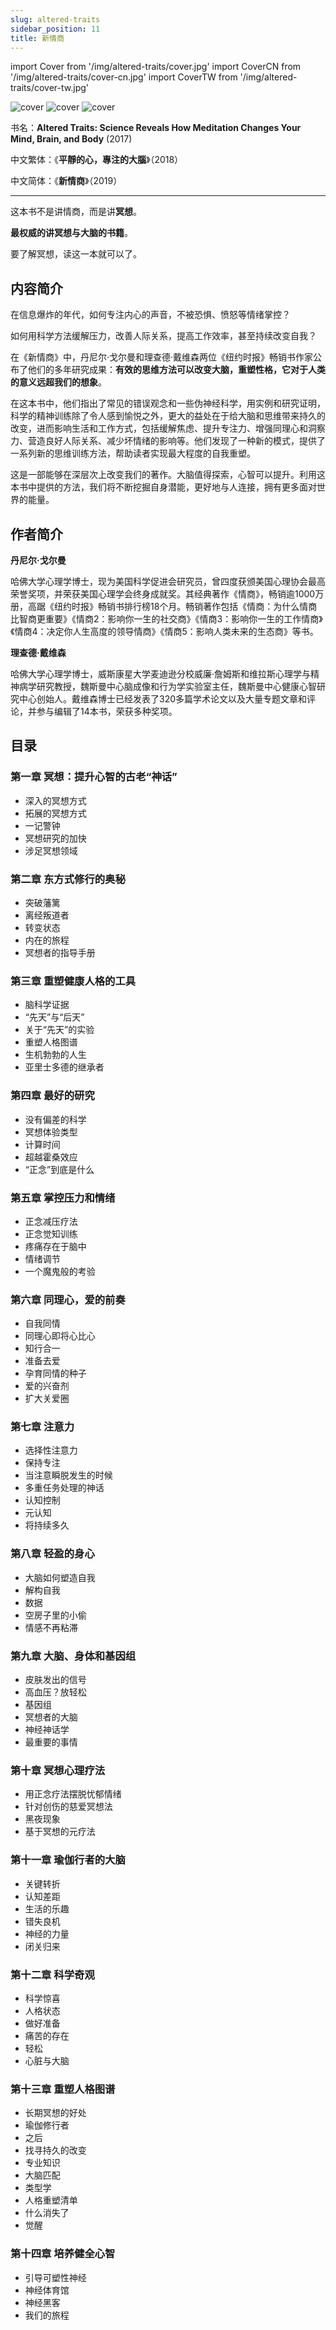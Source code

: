 ```yaml
---
slug: altered-traits
sidebar_position: 11
title: 新情商
---
```


import Cover from '/img/altered-traits/cover.jpg'
import CoverCN from '/img/altered-traits/cover-cn.jpg'
import CoverTW from '/img/altered-traits/cover-tw.jpg'

<img src={Cover} alt="cover" style={{width:220}} />
<img src={CoverTW} alt="cover" style={{width:220}} />
<img src={CoverCN} alt="cover" style={{width:220}} />

书名：**Altered Traits: Science Reveals How Meditation Changes Your Mind, Brain, and Body** (2017)

中文繁体：《**平靜的心，專注的大腦**》（2018）

中文简体：《**新情商**》（2019）

-----------------------------

这本书不是讲情商，而是讲**冥想**。

**最权威的讲冥想与大脑的书籍**。

要了解冥想，读这一本就可以了。

## 内容简介

在信息爆炸的年代，如何专注内心的声音，不被恐惧、愤怒等情绪掌控？

如何用科学方法缓解压力，改善人际关系，提高工作效率，甚至持续改变自我？

在《新情商》中，丹尼尔·戈尔曼和理查德·戴维森两位《纽约时报》畅销书作家公布了他们的多年研究成果：**有效的思维方法可以改变大脑，重塑性格，它对于人类的意义远超我们的想象**。

在这本书中，他们指出了常见的错误观念和一些伪神经科学，用实例和研究证明，科学的精神训练除了令人感到愉悦之外，更大的益处在于给大脑和思维带来持久的改变，进而影响生活和工作方式，包括缓解焦虑、提升专注力、增强同理心和洞察力、营造良好人际关系、减少坏情绪的影响等。他们发现了一种新的模式，提供了一系列新的思维训练方法，帮助读者实现最大程度的自我重塑。

这是一部能够在深层次上改变我们的著作。大脑值得探索，心智可以提升。利用这本书中提供的方法，我们将不断挖掘自身潜能，更好地与人连接，拥有更多面对世界的能量。

## 作者简介

**丹尼尔·戈尔曼**

哈佛大学心理学博士，现为美国科学促进会研究员，曾四度获颁美国心理协会最高荣誉奖项，并荣获美国心理学会终身成就奖。其经典著作《情商》，畅销逾1000万册，高踞《纽约时报》畅销书排行榜18个月。畅销著作包括《情商：为什么情商比智商更重要》《情商2：影响你一生的社交商》《情商3：影响你一生的工作情商》《情商4：决定你人生高度的领导情商》《情商5：影响人类未来的生态商》等书。

**理查德·戴维森**

哈佛大学心理学博士，威斯康星大学麦迪逊分校威廉·詹姆斯和维拉斯心理学与精神病学研究教授，魏斯曼中心脑成像和行为学实验室主任，魏斯曼中心健康心智研究中心创始人。戴维森博士已经发表了320多篇学术论文以及大量专题文章和评论，并参与编辑了14本书，荣获多种奖项。

## 目录

### 第一章 冥想：提升心智的古老“神话”

- 深入的冥想方式
- 拓展的冥想方式
- 一记警钟
- 冥想研究的加快
- 涉足冥想领域

### 第二章 东方式修行的奥秘

- 突破藩篱
- 离经叛道者
- 转变状态
- 内在的旅程
- 冥想者的指导手册

### 第三章 重塑健康人格的工具

- 脑科学证据
- “先天”与“后天”
- 关于“先天”的实验
- 重塑人格图谱
- 生机勃勃的人生
- 亚里士多德的继承者

### 第四章 最好的研究

- 没有偏差的科学
- 冥想体验类型
- 计算时间
- 超越霍桑效应
- “正念”到底是什么

### 第五章 掌控压力和情绪

- 正念减压疗法
- 正念觉知训练
- 疼痛存在于脑中
- 情绪调节
- 一个魔鬼般的考验

### 第六章 同理心，爱的前奏

- 自我同情
- 同理心即将心比心
- 知行合一
- 准备去爱
- 孕育同情的种子
- 爱的兴奋剂
- 扩大关爱圈

### 第七章 注意力

- 选择性注意力
- 保持专注
- 当注意瞬脱发生的时候
- 多重任务处理的神话
- 认知控制
- 元认知
- 将持续多久

### 第八章 轻盈的身心

- 大脑如何塑造自我
- 解构自我
- 数据
- 空房子里的小偷
- 情感不再粘滞

### 第九章 大脑、身体和基因组

- 皮肤发出的信号
- 高血压？放轻松
- 基因组
- 冥想者的大脑
- 神经神话学
- 最重要的事情

### 第十章 冥想心理疗法

- 用正念疗法摆脱忧郁情绪
- 针对创伤的慈爱冥想法
- 黑夜现象
- 基于冥想的元疗法

### 第十一章 瑜伽行者的大脑

- 关键转折
- 认知差距
- 生活的乐趣
- 错失良机
- 神经的力量
- 闭关归来

### 第十二章 科学奇观

- 科学惊喜
- 人格状态
- 做好准备
- 痛苦的存在
- 轻松
- 心脏与大脑

### 第十三章 重塑人格图谱
- 长期冥想的好处
- 瑜伽修行者
- 之后
- 找寻持久的改变
- 专业知识
- 大脑匹配
- 类型学
- 人格重塑清单
- 什么消失了
- 觉醒

### 第十四章 培养健全心智

- 引导可塑性神经
- 神经体育馆
- 神经黑客
- 我们的旅程



